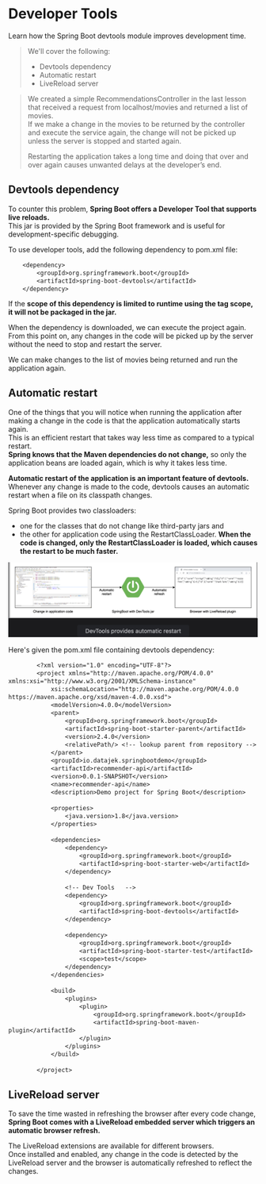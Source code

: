 # Developer Tools

Learn how the Spring Boot devtools module improves development time.

> We'll cover the following:
>
> - Devtools dependency
> - Automatic restart
> - LiveReload server

> We created a simple RecommendationsController in the last lesson that received a request from localhost/movies and returned a list of movies.  
>  If we make a change in the movies to be returned by the controller and execute the service again, the change will not be picked up unless the server is stopped and started again.
>
> Restarting the application takes a long time and doing that over and over again causes unwanted delays at the developer’s end.

## Devtools dependency

To counter this problem, **Spring Boot offers a Developer Tool that supports live reloads.**  
 This jar is provided by the Spring Boot framework and is useful for development-specific debugging.

To use developer tools, add the following dependency to pom.xml file:

        <dependency>
            <groupId>org.springframework.boot</groupId>
            <artifactId>spring-boot-devtools</artifactId>
        </dependency>

If the **scope of this dependency is limited to runtime using the tag scope, it will not be packaged in the jar.**

When the dependency is downloaded, we can execute the project again.  
 From this point on, any changes in the code will be picked up by the server without the need to stop and restart the server.

We can make changes to the list of movies being returned and run the application again.

## Automatic restart

One of the things that you will notice when running the application after making a change in the code is that the application automatically starts again.  
This is an efficient restart that takes way less time as compared to a typical restart.  
 **Spring knows that the Maven dependencies do not change,** so only the application beans are loaded again, which is why it takes less time.

**Automatic restart of the application is an important feature of devtools.**  
 Whenever any change is made to the code, devtools causes an automatic restart when a file on its classpath changes.

Spring Boot provides two classloaders:

- one for the classes that do not change like third-party jars and
- the other for application code using the RestartClassLoader.
  **When the code is changed, only the RestartClassLoader is loaded, which causes the restart to be much faster.**

![DevTools provides automatic restart](./images/2-3-devTools-provides-automatic-restart.png)

Here's given the pom.xml file containing devtools dependency:

            <?xml version="1.0" encoding="UTF-8"?>
            <project xmlns="http://maven.apache.org/POM/4.0.0" xmlns:xsi="http://www.w3.org/2001/XMLSchema-instance"
                xsi:schemaLocation="http://maven.apache.org/POM/4.0.0 https://maven.apache.org/xsd/maven-4.0.0.xsd">
                <modelVersion>4.0.0</modelVersion>
                <parent>
                    <groupId>org.springframework.boot</groupId>
                    <artifactId>spring-boot-starter-parent</artifactId>
                    <version>2.4.0</version>
                    <relativePath/> <!-- lookup parent from repository -->
                </parent>
                <groupId>io.datajek.springbootdemo</groupId>
                <artifactId>recommender-api</artifactId>
                <version>0.0.1-SNAPSHOT</version>
                <name>recommender-api</name>
                <description>Demo project for Spring Boot</description>

                <properties>
                    <java.version>1.8</java.version>
                </properties>

                <dependencies>
                    <dependency>
                        <groupId>org.springframework.boot</groupId>
                        <artifactId>spring-boot-starter-web</artifactId>
                    </dependency>

                    <!-- Dev Tools   -->
                    <dependency>
                        <groupId>org.springframework.boot</groupId>
                        <artifactId>spring-boot-devtools</artifactId>
                    </dependency>

                    <dependency>
                        <groupId>org.springframework.boot</groupId>
                        <artifactId>spring-boot-starter-test</artifactId>
                        <scope>test</scope>
                    </dependency>
                </dependencies>

                <build>
                    <plugins>
                        <plugin>
                            <groupId>org.springframework.boot</groupId>
                            <artifactId>spring-boot-maven-plugin</artifactId>
                        </plugin>
                    </plugins>
                </build>

            </project>

## LiveReload server

To save the time wasted in refreshing the browser after every code change, **Spring Boot comes with a LiveReload embedded server which triggers an automatic browser refresh.**

The LiveReload extensions are available for different browsers.  
 Once installed and enabled, any change in the code is detected by the LiveReload server and the browser is automatically refreshed to reflect the changes.
